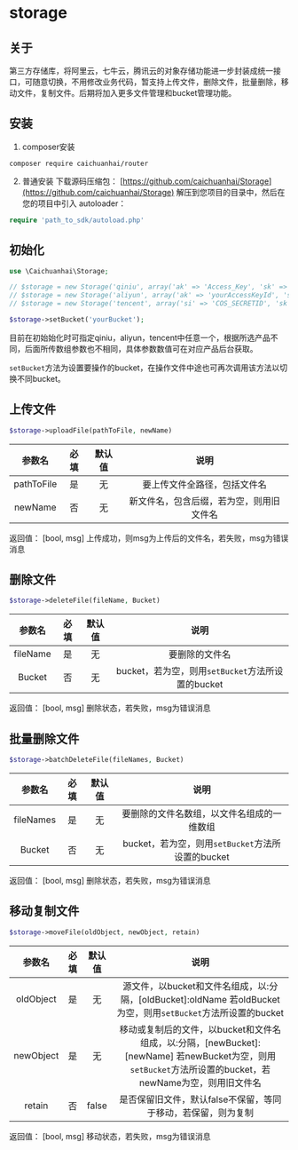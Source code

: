 # storage

## 关于

第三方存储库，将阿里云，七牛云，腾讯云的对象存储功能进一步封装成统一接口，可随意切换，不用修改业务代码，暂支持上传文件，删除文件，批量删除，移动文件，复制文件。后期将加入更多文件管理和bucket管理功能。


## 安装
1. composer安装
```shell
composer require caichuanhai/router
```
2. 普通安装
下载源码压缩包：
[https://github.com/caichuanhai/Storage](https://github.com/caichuanhai/Storage)
解压到您项目的目录中，然后在您的项目中引入 autoloader：
```php
require 'path_to_sdk/autoload.php'
```


## 初始化

```php
use \Caichuanhai\Storage;

// $storage = new Storage('qiniu', array('ak' => 'Access_Key', 'sk' => 'Secret_Key'));
// $storage = new Storage('aliyun', array('ak' => 'yourAccessKeyId', 'sk' => 'yourAccessKeySecret', 'ep' => 'endpoint'));
// $storage = new Storage('tencent', array('si' => 'COS_SECRETID', 'sk' => 'COS_SECRETKEY', 'region' => 'COS_REGION'));

$storage->setBucket('yourBucket');
```

目前在初始始化时可指定qiniu，aliyun，tencent中任意一个，根据所选产品不同，后面所传数组参数也不相同，具体参数数值可在对应产品后台获取。

`setBucket`方法为设置要操作的bucket，在操作文件中途也可再次调用该方法以切换不同bucket。


## 上传文件

```php
$storage->uploadFile(pathToFile, newName)
```

| 参数名 | 必填 | 默认值 | 说明 |
:-: | :-: | :-: | :-:
| pathToFile | 是 | 无 | 要上传文件全路径，包括文件名 |
| newName | 否 | 无 | 新文件名，包含后缀，若为空，则用旧文件名 |

返回值：
[bool, msg] 上传成功，则msg为上传后的文件名，若失败，msg为错误消息


## 删除文件

```php
$storage->deleteFile(fileName, Bucket)
```

| 参数名 | 必填 | 默认值 | 说明 |
:-: | :-: | :-: | :-:
| fileName | 是 | 无 | 要删除的文件名 |
| Bucket | 否 | 无 | bucket，若为空，则用`setBucket`方法所设置的bucket |

返回值：
[bool, msg] 删除状态，若失败，msg为错误消息


## 批量删除文件

```php
$storage->batchDeleteFile(fileNames, Bucket)
```

| 参数名 | 必填 | 默认值 | 说明 |
:-: | :-: | :-: | :-:
| fileNames | 是 | 无 | 要删除的文件名数组，以文件名组成的一维数组 |
| Bucket | 否 | 无 | bucket，若为空，则用`setBucket`方法所设置的bucket |

返回值：
[bool, msg] 删除状态，若失败，msg为错误消息



## 移动复制文件

```php
$storage->moveFile(oldObject, newObject, retain)
```

| 参数名 | 必填 | 默认值 | 说明 |
:-: | :-: | :-: | :-:
| oldObject | 是 | 无 | 源文件，以bucket和文件名组成，以:分隔，[oldBucket]:oldName 若oldBucket为空，则用`setBucket`方法所设置的bucket |
| newObject | 是 | 无 | 移动或复制后的文件，以bucket和文件名组成，以:分隔，[newBucket]:[newName] 若newBucket为空，则用`setBucket`方法所设置的bucket，若newName为空，则用旧文件名 |
| retain | 否 | false | 是否保留旧文件，默认false不保留，等同于移动，若保留，则为复制 |

返回值：
[bool, msg] 移动状态，若失败，msg为错误消息